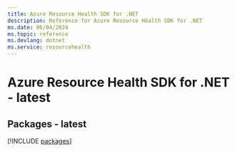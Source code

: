 ```yaml
---
title: Azure Resource Health SDK for .NET
description: Reference for Azure Resource Health SDK for .NET
ms.date: 06/04/2024
ms.topic: reference
ms.devlang: dotnet
ms.service: resourcehealth
---
```

# Azure Resource Health SDK for .NET - latest
## Packages - latest
[!INCLUDE [packages](resource-health-index.md)]